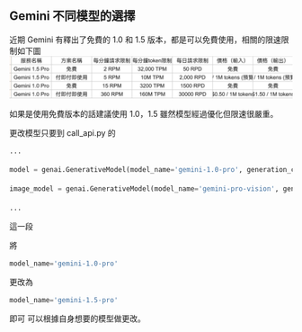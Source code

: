 ## Gemini 不同模型的選擇
近期 Gemini 有釋出了免費的 1.0 和 1.5 版本，都是可以免費使用，相關的限速限制如下圖
![圖13](../images/11.png)

如果是使用免費版本的話建議使用 1.0，1.5 雖然模型經過優化但限速很嚴重。

更改模型只要到 call_api.py 的
```py
...

model = genai.GenerativeModel(model_name='gemini-1.0-pro', generation_config=generation_config, safety_settings=safety_settings) # 設定模型, 這邊不用動他

image_model = genai.GenerativeModel(model_name='gemini-pro-vision', generation_config=generation_config, safety_settings=safety_settings)

...
```
這一段

將
```py
model_name='gemini-1.0-pro'
```
更改為
```py
model_name='gemini-1.5-pro'
```
即可
可以根據自身想要的模型做更改。